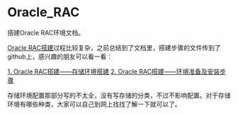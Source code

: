 # Oracle_RAC
搭建Oracle RAC环境文档。

<a href="https://github.com/yuhaidong/Oracle_RAC" target="_blank">Oracle RAC搭建</a>过程比较复杂，之前总结到了文档里，搭建步骤的文件传到了github上，感兴趣的朋友可以看一看：

<a href="https://github.com/yuhaidong/Oracle_RAC/blob/master/Oracle%20RAC%20installation--configuration%20of%20storage%20enviroment.doc?raw=true" target="_blank">1. Oracle RAC搭建——存储环境搭建</a>
<a href="https://github.com/yuhaidong/Oracle_RAC/blob/master/Oracle%20RAC%20installation--enviroment%20preparation%20and%20configuration%20of%20installation.doc?raw=true" target="_blank">2. Oracle RAC搭建——环境准备及安装步骤</a>

存储环境配置那部分写的不太全，没有写存储的分类，不过不影响配置。对于存储环境有哪些种类，大家可以自己到网上找找了解一下就可以了。
